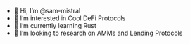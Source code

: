 - 👋 Hi, I’m @sam-mistral
- 👀 I’m interested in Cool DeFi Protocols
- 🌱 I’m currently learning Rust
- 💞️ I’m looking to research on AMMs and Lending Protocols

<!---
sam-mistral/sam-mistral is a ✨ special ✨ repository because its `README.md` (this file) appears on your GitHub profile.
You can click the Preview link to take a look at your changes.
--->
